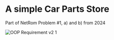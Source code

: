 # A simple Car Parts Store
Part of NetRom Problem #1, a) and b) from 2024

![OOP Requirement v2 1](https://github.com/user-attachments/assets/1af9311c-b4c7-4ba7-810e-212e4364455c)
